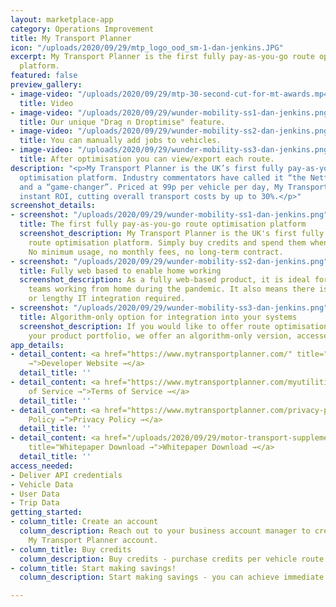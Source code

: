 ```yaml
---
layout: marketplace-app
category: Operations Improvement
title: My Transport Planner
icon: "/uploads/2020/09/29/mtp_logo_ood_sm-1-dan-jenkins.JPG"
excerpt: My Transport Planner is the first fully pay-as-you-go route optimisation
  platform.
featured: false
preview_gallery:
- image-video: "/uploads/2020/09/29/mtp-30-second-cut-for-mt-awards.mp4"
  title: Video
- image-video: "/uploads/2020/09/29/wunder-mobility-ss1-dan-jenkins.png"
  title: Our unique "Drag n Droptimise" feature.
- image-video: "/uploads/2020/09/29/wunder-mobility-ss2-dan-jenkins.png"
  title: You can manually add jobs to vehicles.
- image-video: "/uploads/2020/09/29/wunder-mobility-ss3-dan-jenkins.png"
  title: After optimisation you can view/export each route.
description: "<p>My Transport Planner is the UK’s first fully pay-as-you-go route
  optimisation platform. Industry commentators have called it “the Netflix of optimisation”
  and a “game-changer”. Priced at 99p per vehicle per day, My Transport Planner delivers
  instant ROI, cutting overall transport costs by up to 30%.</p>"
screenshot_details:
- screenshot: "/uploads/2020/09/29/wunder-mobility-ss1-dan-jenkins.png"
  title: The first fully pay-as-you-go route optimisation platform
  screenshot_description: My Transport Planner is the UK's first fully pay-as-you-go
    route optimisation platform. Simply buy credits and spend them when you need them.
    No minimum usage, no monthly fees, no long-term contract.
- screenshot: "/uploads/2020/09/29/wunder-mobility-ss2-dan-jenkins.png"
  title: Fully web based to enable home working
  screenshot_description: As a fully web-based product, it is ideal for transport
    teams working from home during the pandemic. It also means there is no expensive
    or lengthy IT integration required.
- screenshot: "/uploads/2020/09/29/wunder-mobility-ss3-dan-jenkins.png"
  title: Algorithm-only option for integration into your systems
  screenshot_description: If you would like to offer route optimisation as part of
    your product portfolio, we offer an algorithm-only version, accessed via API.
app_details:
- detail_content: <a href="https://www.mytransportplanner.com/" title="Developer Website
    →">Developer Website →</a>
  detail_title: ''
- detail_content: <a href="https://www.mytransportplanner.com/myutilities/" title="Terms
    of Service →">Terms of Service →</a>
  detail_title: ''
- detail_content: <a href="https://www.mytransportplanner.com/privacy-policy/" title="Privacy
    Policy →">Privacy Policy →</a>
  detail_title: ''
- detail_content: <a href="/uploads/2020/09/29/motor-transport-supplement-my-transport-planner-june-2020_e-dan-jenkins.pdf"
    title="Whitepaper Download →">Whitepaper Download →</a>
  detail_title: ''
access_needed:
- Deliver API credentials
- Vehicle Data
- User Data
- Trip Data
getting_started:
- column_title: Create an account
  column_description: Reach out to your business account manager to create your personal
    My Transport Planner account.
- column_title: Buy credits
  column_description: Buy credits - purchase credits per vehicle route per day
- column_title: Start making savings!
  column_description: Start making savings - you can achieve immediate ROI.

---
```

